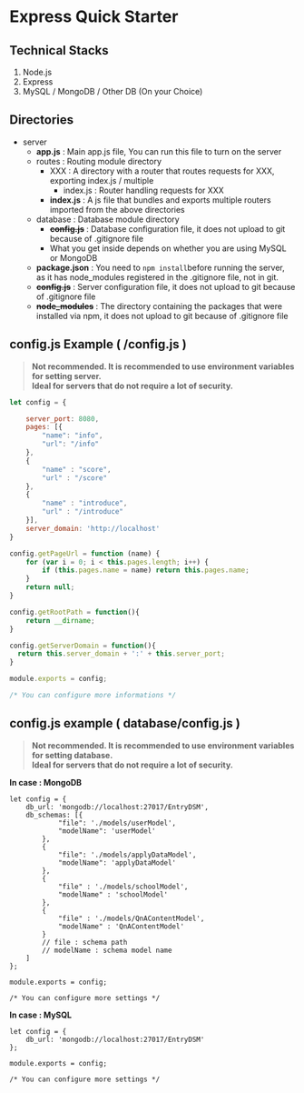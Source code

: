# Express Quick Starter

## Technical Stacks
1. Node.js
2. Express
3. MySQL / MongoDB / Other DB (On your Choice)

## Directories

- server
    - **app.js** : Main app.js file, You can run this file to turn on the server
    - routes : Routing module directory
        - XXX : A directory with a router that routes requests for XXX, exporting index.js / multiple
            - index.js : Router handling requests for XXX
        - **index.js** : A js file that bundles and exports multiple routers imported from the above directories
    - database : Database module directory
        - ~~**config.js**~~ : Database configuration file, it does not upload to git because of .gitignore file
        - What you get inside depends on whether you are using MySQL or MongoDB
    - **package.json** : You need to ```npm install```before running the server, as it has node_modules registered in the .gitignore file, not in git.
    - ~~**config.js**~~ : Server configuration file, it does not upload to git because of .gitignore file
    - ~~**node_modules**~~ : The directory containing the packages that were installed via npm, it does not upload to git because of .gitignore file

## config.js Example ( /config.js )

> **Not recommended. It is recommended to use environment variables for setting server.**  
> **Ideal for servers that do not require a lot of security.**  

```js
let config = {

    server_port: 8080,
    pages: [{
        "name": "info",
        "url": "/info"
    },
    {
        "name" : "score",
        "url" : "/score"
    },
    {
        "name" : "introduce",
        "url" : "/introduce"
    }],
    server_domain: 'http://localhost'
}

config.getPageUrl = function (name) {
    for (var i = 0; i < this.pages.length; i++) {
        if (this.pages.name = name) return this.pages.name;
    }
    return null;
}

config.getRootPath = function(){
    return __dirname;
}

config.getServerDomain = function(){
  return this.server_domain + ':' + this.server_port;
}

module.exports = config;

/* You can configure more informations */
```

## config.js example ( database/config.js )
> **Not recommended. It is recommended to use environment variables for setting database.**  
> **Ideal for servers that do not require a lot of security.**  

**In case : MongoDB**  
```
let config = {
    db_url: 'mongodb://localhost:27017/EntryDSM',
    db_schemas: [{
            "file": './models/userModel',
            "modelName": 'userModel'
        },
        {
            "file": './models/applyDataModel',
            "modelName": 'applyDataModel'
        },
        {
            "file" : './models/schoolModel',
            "modelName" : 'schoolModel'
        },
        {
            "file" : './models/QnAContentModel',
            "modelName" : 'QnAContentModel'
        }
        // file : schema path
        // modelName : schema model name
    ]
};

module.exports = config;

/* You can configure more settings */
```
  
**In case : MySQL**  
```
let config = {
    db_url: 'mongodb://localhost:27017/EntryDSM'
};

module.exports = config;

/* You can configure more settings */
```

